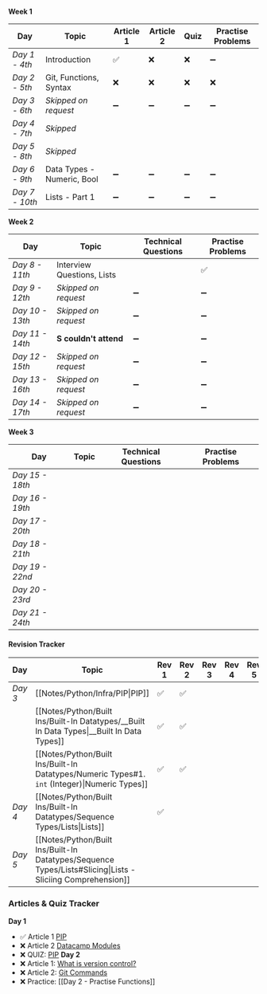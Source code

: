 
**Week 1**

| **Day**        | **Topic**                  | **Article 1** | **Article 2** | **Quiz** | **Practise Problems** |
| -------------- | -------------------------- | ------------- | ------------- | -------- | --------------------- |
| *Day 1 - 4th*  | Introduction               | ✅             | ❌             | ❌        | ➖                     |
| *Day 2 - 5th*  | Git, Functions, Syntax     | ❌             | ❌             | ❌        | ❌                     |
| *Day 3 - 6th*  | *Skipped on request*        | ➖             | ➖             | ➖        | ➖                     |
| *Day 4 - 7th*  | *Skipped*                  |               |               |          |                       |
| *Day 5 - 8th*  | *Skipped*                  |               |               |          |                       |
| *Day 6 - 9th*  | Data Types - Numeric, Bool | ➖             | ➖             | ➖        | ➖                     |
| *Day 7 - 10th* | Lists - Part 1             | ➖             | ➖             | ➖        | ➖                     |

**Week 2**

| Day             | Topic                      | Technical Questions | Practise Problems |
| --------------- | -------------------------- | ------------------- | ----------------- |
| *Day 8 - 11th*  | Interview Questions, Lists |                     | ✅                 |
| *Day 9 - 12th*  | *Skipped on request*        | ➖                   | ➖                 |
| *Day 10 - 13th* | *Skipped on request*        | ➖                   | ➖                 |
| *Day 11 - 14th* | **S couldn't attend**      | ➖                   | ➖                 |
| *Day 12 - 15th* | *Skipped on request*        | ➖                   | ➖                 |
| *Day 13 - 16th* | *Skipped on request*        | ➖                   | ➖                 |
| *Day 14 - 17th* | *Skipped on request*        | ➖                   | ➖                 |
**Week 3**

| Day             | Topic | Technical Questions | Practise Problems |
| --------------- | ----- | ------------------- | ----------------- |
| *Day 15 - 18th* |       |                     |                   |
| *Day 16 - 19th* |       |                     |                   |
| *Day 17 - 20th* |       |                     |                   |
| *Day 18 - 21th* |       |                     |                   |
| *Day 19 - 22nd* |       |                     |                   |
| *Day 20 - 23rd* |       |                     |                   |
| *Day 21 - 24th* |       |                     |                   |




#### Revision Tracker

| **Day** | **Topic**                                                                                                  | **Rev 1** | **Rev 2** | **Rev 3** | **Rev 4** | **Rev 5** |
| ------- | ---------------------------------------------------------------------------------------------------------- | --------- | --------- | --------- | --------- | --------- |
| *Day 3* | [[Notes/Python/Infra/PIP\|PIP]]                                                                            | ✅         | ✅         |           |           |           |
|         | [[Notes/Python/Built Ins/Built-In Datatypes/__Built In Data Types\|__Built In Data Types]]                 | ✅         | ✅         |           |           |           |
|         | [[Notes/Python/Built Ins/Built-In Datatypes/Numeric Types#1. `int` (Integer)\|Numeric Types]]              | ✅         | ✅         |           |           |           |
| *Day 4* | [[Notes/Python/Built Ins/Built-In Datatypes/Sequence Types/Lists\|Lists]]                                  | ✅         |           |           |           |           |
| *Day 5* | [[Notes/Python/Built Ins/Built-In Datatypes/Sequence Types/Lists#Slicing\|Lists - Sliciing Comprehension]] |           |           |           |           |           |


### Articles & Quiz Tracker
**Day 1**
- ✅ Article 1 [PIP](https://www.datacamp.com/tutorial/pip-python-package-manager)
- ❌ Article 2 [Datacamp Modules](https://www.datacamp.com/tutorial/modules-in-python)
- ❌ QUIZ: [PIP](https://realpython.com/quizzes/what-is-pip/)
**Day 2**
- ❌ Article 1: [What is version control?](https://learn.microsoft.com/en-gb/training/modules/intro-to-git/1-what-is-vc)
- ❌ Article 2: [Git Commands](https://learn.microsoft.com/en-gb/training/modules/intro-to-git/3-basic-git-commands)
- ❌ Practice: [[Day 2 - Practise Functions]]